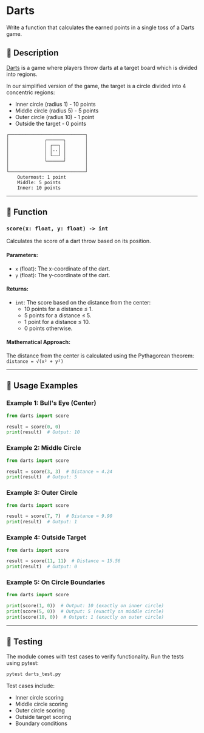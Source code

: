# Darts

Write a function that calculates the earned points in a single toss of a Darts game.

## 🎯 Description

[Darts](https://en.wikipedia.org/wiki/Darts) is a game where players throw darts at a target board which is divided into regions.

In our simplified version of the game, the target is a circle divided into 4 concentric regions:
- Inner circle (radius 1) - 10 points
- Middle circle (radius 5) - 5 points
- Outer circle (radius 10) - 1 point
- Outside the target - 0 points

```
┌────────────────────────────┐
│             ┌──────┐       │
│             │ ┌──┐ │       │
│             │ │··│ │       │
│             │ └──┘ │       │
│             └──────┘       │
│                            │
└────────────────────────────┘
    Outermost: 1 point
    Middle: 5 points
    Inner: 10 points
```

---

## 📝 Function

### `score(x: float, y: float) -> int`
Calculates the score of a dart throw based on its position.

#### Parameters:
- `x` (float): The x-coordinate of the dart.
- `y` (float): The y-coordinate of the dart.

#### Returns:
- `int`: The score based on the distance from the center:
  - 10 points for a distance ≤ 1.
  - 5 points for a distance ≤ 5.
  - 1 point for a distance ≤ 10.
  - 0 points otherwise.

#### Mathematical Approach:
The distance from the center is calculated using the Pythagorean theorem:
`distance = √(x² + y²)`

---

## 🚀 Usage Examples

### Example 1: Bull's Eye (Center)
```python
from darts import score

result = score(0, 0)
print(result)  # Output: 10
```

### Example 2: Middle Circle
```python
from darts import score

result = score(3, 3)  # Distance ≈ 4.24
print(result)  # Output: 5
```

### Example 3: Outer Circle
```python
from darts import score

result = score(7, 7)  # Distance ≈ 9.90
print(result)  # Output: 1
```

### Example 4: Outside Target
```python
from darts import score

result = score(11, 11)  # Distance ≈ 15.56
print(result)  # Output: 0
```

### Example 5: On Circle Boundaries
```python
from darts import score

print(score(1, 0))  # Output: 10 (exactly on inner circle)
print(score(5, 0))  # Output: 5 (exactly on middle circle)
print(score(10, 0))  # Output: 1 (exactly on outer circle)
```

---

## 🧪 Testing

The module comes with test cases to verify functionality. Run the tests using pytest:

```bash
pytest darts_test.py
```

Test cases include:
- Inner circle scoring
- Middle circle scoring
- Outer circle scoring
- Outside target scoring
- Boundary conditions